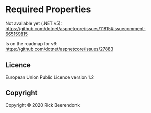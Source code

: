 # Required Properties

Not available yet (.NET v5): https://github.com/dotnet/aspnetcore/issues/11815#issuecomment-665159815

Is on the roadmap for v6: https://github.com/dotnet/aspnetcore/issues/27883

## Licence

European Union Public Licence version 1.2

## Copyright

Copyright © 2020 Rick Beerendonk
